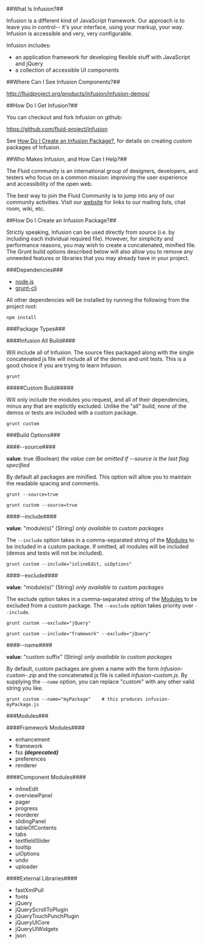 
##What Is Infusion?##

Infusion is a different kind of JavaScript framework. Our approach is to leave you in control-- it's your interface, using your markup, your way. Infusion is accessible and very, very configurable.

Infusion includes:
* an application framework for developing flexible stuff with JavaScript and jQuery
* a collection of accessible UI components


##Where Can I See Infusion Components?##

<http://fluidproject.org/products/infusion/infusion-demos/>


##How Do I Get Infusion?##

You can checkout and fork Infusion on github:

<https://github.com/fluid-project/infusion>

See [How Do I Create an Infusion Package?](#how-do-i-create-an-infusion-package), for details on creating custom packages of Infusion.

##Who Makes Infusion, and How Can I Help?##

The Fluid community is an international group of designers, developers, and testers who focus on a common mission: improving the user experience and accessibility of the open web.

The best way to join the Fluid Community is to jump into any of our community activities. Visit our [website](http://fluidproject.org/) for links to our mailing lists, chat room, wiki, etc.


##How Do I Create an Infusion Package?##

Strictly speaking, Infusion can be used directly from source (i.e. by including each individual required file). However, for simplicity and performance reasons, you may wish to create a concatenated, minified file. The Grunt build options described below will also allow you to remove any unneeded features or libraries that you may already have in your project.

###Dependencies###

* [node.js](http://nodejs.org/)
* [grunt-cli](http://gruntjs.com/)

All other dependencies will be installed by running the following from the project root:

    npm install

###Package Types###

####Infusion All Build####

Will include all of Infusion. The source files packaged along with the single concatenated js file will include all of the demos and unit tests. This is a good choice if you are trying to learn Infusion.

    grunt

#####Custom Build#####

Will only include the modules you request, and all of their dependencies, minus any that are explicitly excluded. Unlike the "all" build, none of the demos or tests are included with a custom package.

    grunt custom

###Build Options###

####--source####

__value__: true (Boolean)
_the value can be omitted if --source is the last flag specified_

By default all packages are minified. This option will allow you to maintain the readable spacing and comments.

    grunt --source=true

    grunt custom --source=true

####--include####

__value__: "module(s)" (String)
_only available to custom packages_

The `--include` option takes in a comma-separated string of the [Modules](#modules) to be included in a custom package. If omitted, all modules will be included (demos and tests will not be included).

    grunt custom --include="inlineEdit, uiOptions"

####--exclude####

__value__: "module(s)" (String)
_only available to custom packages_

The exclude option takes in a comma-separated string of the [Modules](#modules) to be excluded from a custom package. The `--exclude` option takes priority over `--include`.

    grunt custom --exclude="jQuery"

    grunt custom --include="framework" --exclude="jQuery"

####--name####

__value__: "custom suffix" (String)
_only available to custom packages_

By default, custom packages are given a name with the form _infusion-custom-<version>.zip_ and the concatenated js file is called _infusion-custom.js_. By supplying the `--name` option, you can replace "custom" with any other valid string you like.

    grunt custom --name="myPackage"    # this produces infusion-myPackage.js

###Modules###

####Framework Modules####

* enhancement
* framework
* fss _**(deprecated)**_
* preferences
* renderer

####Component Modules####

* inlineEdit
* overviewPanel
* pager
* progress
* reorderer
* slidingPanel
* tableOfContents
* tabs
* textfieldSlider
* tooltip
* uiOptions
* undo
* uploader

####External Libraries####

* fastXmlPull
* fonts
* jQuery
* jQueryScrollToPlugin
* jQueryTouchPunchPlugin
* jQueryUICore
* jQueryUIWidgets
* json
